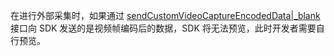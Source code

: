 <div class="mk-warning">

在进行外部采集时，如果通过 [sendCustomVideoCaptureEncodedData\|_blank](@sendCustomVideoCaptureEncodedData) 接口向 SDK 发送的是视频帧编码后的数据，SDK 将无法预览，此时开发者需要自行预览。
</div>


